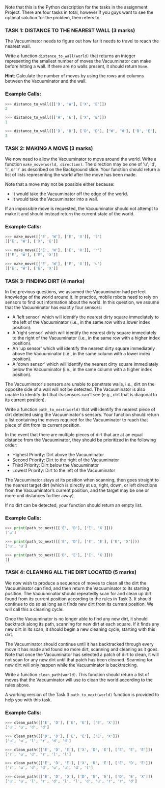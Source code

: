 Note that this is the Python description for the tasks in the assignment Project. There are four tasks in total, however if you guys want to see the optimal solution for the problem, then refers to 

### TASK 1: DISTANCE TO THE NEAREST WALL (3 marks)
The Vacuuminator needs to figure out how far it needs to travel to reach the nearest wall.

Write a function `distance_to_wall(world)` that returns an integer representing the smallest number of moves the Vacuuminator can make before hitting a wall. If there are no walls present, it should return `None`.

**Hint**: Calculate the number of moves by using the rows and columns between the Vacuuminator and the wall.

### Example Calls:
```python
>>> distance_to_wall([['D', 'W'], ['X', 'E']])
2

>>> distance_to_wall([['W', 'E'], ['X', 'E']])
1

>>> distance_to_wall([['D', 'D'], ['D', 'D'], ['W', 'W'], ['D', 'E'], ['W', 'E'], ['E', 'D'], ['E', 'X']])
3
```

### TASK 2: MAKING A MOVE (3 marks)
We now need to allow the Vacuuminator to move around the world. Write a function `make_move(world, direction)`. The direction may be one of 'u', 'd', 'l', or 'r' as described on the Background slide. Your function should return a list of lists representing the world after the move has been made.

Note that a move may not be possible either because:
- It would take the Vacuuminator off the edge of the world.
- It would take the Vacuuminator into a wall.

If an impossible move is requested, the Vacuuminator should not attempt to make it and should instead return the current state of the world.

### Example Calls:
```python
>>> make_move([['E', 'W'], ['E', 'X']], 'l')
[['E', 'W'], ['X', 'E']]

>>> make_move([['E', 'W'], ['E', 'X']], 'r')
[['E', 'W'], ['E', 'X']]

>>> make_move([['E', 'W'], ['E', 'X']], 'u')
[['E', 'W'], ['E', 'X']]
```

### TASK 3: FINDING DIRT (4 marks)
In the previous questions, we assumed the Vacuuminator had perfect knowledge of the world around it. In practice, mobile robots need to rely on sensors to find out information about the world. In this question, we assume that the Vacuuminator has exactly four sensors:

- A 'left sensor' which will identify the nearest dirty square immediately to the left of the Vacuuminator (i.e., in the same row with a lower index position).
- A 'right sensor' which will identify the nearest dirty square immediately to the right of the Vacuuminator (i.e., in the same row with a higher index position).
- An 'up sensor' which will identify the nearest dirty square immediately above the Vacuuminator (i.e., in the same column with a lower index position).
- A 'down sensor' which will identify the nearest dirty square immediately below the Vacuuminator (i.e., in the same column with a higher index position).

The Vacuuminator's sensors are unable to penetrate walls, i.e., dirt on the opposite side of a wall will not be detected. The Vacuuminator is also unable to identify dirt that its sensors can't see (e.g., dirt that is diagonal to its current position).

Write a function `path_to_next(world)` that will identify the nearest piece of dirt detected using the Vacuuminator's sensors. Your function should return a list containing the moves required for the Vacuuminator to reach that piece of dirt from its current position.

In the event that there are multiple pieces of dirt that are at an equal distance from the Vacuuminator, they should be prioritized in the following order:
- Highest Priority: Dirt above the Vacuuminator
- Second Priority: Dirt to the right of the Vacuuminator
- Third Priority: Dirt below the Vacuuminator
- Lowest Priority: Dirt to the left of the Vacuuminator

The Vacuuminator stays at its position when scanning, then goes straight to the nearest target dirt (which is directly at up, right, down, or left directions from the Vacuuminator’s current position, and the target may be one or more unit distances further away).

If no dirt can be detected, your function should return an empty list.

### Example Calls:
```python
>>> print(path_to_next([['E', 'D'], ['E', 'X']]))
['u']

>>> print(path_to_next([['E', 'D'], ['E', 'E'], ['E', 'X']]))
['u', 'u']

>>> print(path_to_next([['D', 'E'], ['E', 'X']]))
[]
```

### TASK 4: CLEANING ALL THE DIRT LOCATED (5 marks)
We now wish to produce a sequence of moves to clean all the dirt the Vacuuminator can find, and then return the Vacuuminator to its starting position. The Vacuuminator should repeatedly scan for and clean up dirt found from its current position according to the rules in Task 3. It should continue to do so as long as it finds new dirt from its current position. We will call this a cleaning cycle.

Once the Vacuuminator is no longer able to find any new dirt, it should backtrack along its path, scanning for new dirt at each square. If it finds any new dirt in its scan, it should begin a new cleaning cycle, starting with this dirt.

The Vacuuminator should continue until it has backtracked through every move it has made and found no more dirt, scanning and cleaning as it goes. Note that once the Vacuuminator has selected a patch of dirt to clean, it will not scan for any new dirt until that patch has been cleaned. Scanning for new dirt will only happen while the Vacuuminator is backtracking.

Write a function `clean_path(world)`. This function should return a list of moves that the Vacuuminator will use to clean the world according to the rules above.

A working version of the Task 3 `path_to_next(world)` function is provided to help you with this task.

### Example Calls:
```python
>>> clean_path([['E', 'D'], ['E', 'E'], ['E', 'X']])
['u', 'u', 'd', 'd']

>>> clean_path([['D', 'D'], ['E', 'E'], ['E', 'X']])
['u', 'u', 'l', 'r', 'd', 'd']

>>> clean_path([['E', 'D', 'E'], ['X', 'D', 'D'], ['E', 'E', 'E']])
['r', 'u', 'd', 'r', 'l', 'l']

>>> clean_path([['E', 'D', 'E'], ['X', 'D', 'E'], ['E', 'D', 'E']])
['r', 'u', 'd', 'd', 'u', 'u', 'd', 'l']

>>> clean_path([['E', 'D', 'D'], ['D', 'E', 'E'], ['D', 'E', 'X']])
['u', 'u', 'l', 'r', 'd', 'l', 'l', 'd', 'u', 'r', 'r', 'd']

